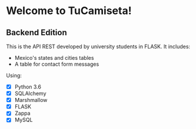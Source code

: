 # Welcome to TuCamiseta!
## Backend Edition

This is the API REST developed by university students in FLASK.
It includes:
 - Mexico's states and cities tables
 - A table for contact form messages
 
 Using:
 
 - [x] Python 3.6
 - [x] SQLAlchemy
 - [x] Marshmallow
 - [x] FLASK
 - [x] Zappa
 - [x] MySQL